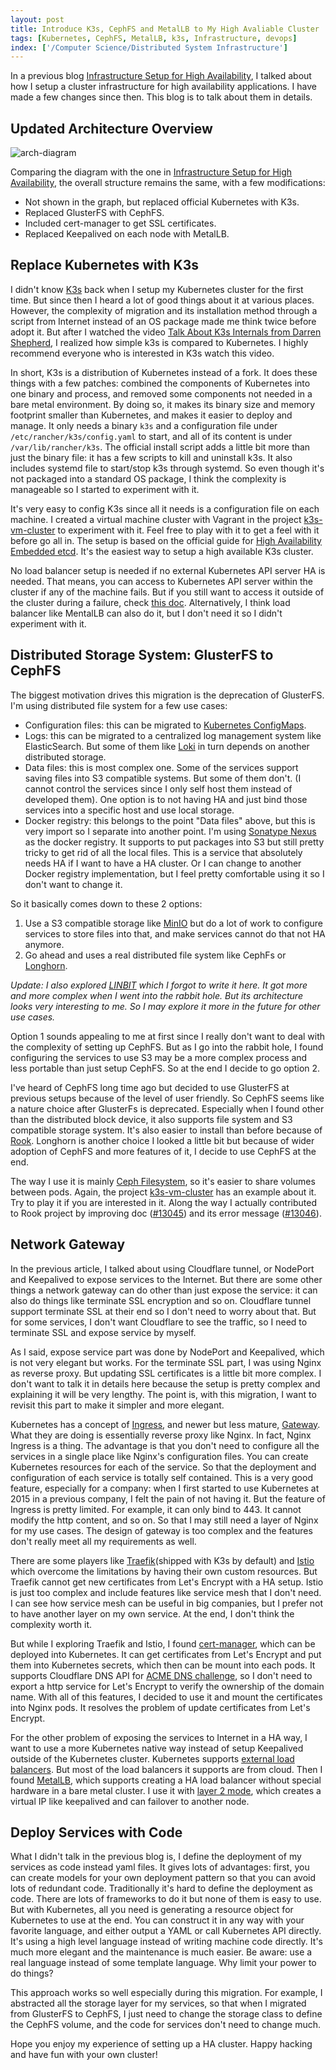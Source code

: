 ```yaml
---
layout: post
title: Introduce K3s, CephFS and MetalLB to My High Avaliable Cluster
tags: [Kubernetes, CephFS, MetalLB, k3s, Infrastructure, devops]
index: ['/Computer Science/Distributed System Infrastructure']
---
```


In a previous blog [Infrastructure Setup for High Availability](/2023-03-13-Infrastructure-Setup-for-High-Availability.html), I talked about how I setup a cluster infrastructure for high availability applications. I have made a few changes since then. This blog is to talk about them in details.

## Updated Architecture Overview

![arch-diagram](/static/images/2023-11-28-Introduce-K3s-CephFS-and-MetalLB-to-My-High-Avaliable-Cluster/ha-cluster-infrastructure-k3s.png)

Comparing the diagram with the one in [Infrastructure Setup for High Availability](/2023-03-13-Infrastructure-Setup-for-High-Availability.html), the overall structure remains the same, with a few modifications:

* Not shown in the graph, but replaced official Kubernetes with K3s.
* Replaced GlusterFS with CephFS.
* Included cert-manager to get SSL certificates.
* Replaced Keepalived on each node with MetalLB.

## Replace Kubernetes with K3s

I didn't know [K3s](https://k3s.io/) back when I setup my Kubernetes cluster for the first time. But since then I heard a lot of good things about it at various places. However, the complexity of migration and its installation method through a script from Internet instead of an OS package made me think twice before adopt it. But after I watched the video [Talk About K3s Internals from Darren Shepherd](https://www.youtube.com/watch?v=k58WnbKmjdA), I realized how simple k3s is compared to Kubernetes. I highly recommend everyone who is interested in K3s watch this video.

In short, K3s is a distribution of Kubernetes instead of a fork. It does these things with a few patches: combined the components of Kubernetes into one binary and process, and removed some components not needed in a bare metal environment. By doing so, it makes its binary size and memory footprint smaller than Kubernetes, and makes it easier to deploy and manage. It only needs a binary `k3s` and a configuration file under `/etc/rancher/k3s/config.yaml` to start, and all of its content is under `/var/lib/rancher/k3s`. The official install script adds a little bit more than just the binary file: it has a few scripts to kill and uninstall k3s. It also includes systemd file to start/stop k3s through systemd. So even though it's not packaged into a standard OS package, I think the complexity is manageable so I started to experiment with it.

It's very easy to config K3s since all it needs is a configuration file on each machine. I created a virtual machine cluster with Vagrant in the project [k3s-vm-cluster](https://github.com/wb14123/k3s-vm-cluster) to experiment with it. Feel free to play with it to get a feel with it before go all in. The setup is based on the official guide for [High Availability Embedded etcd](https://docs.k3s.io/datastore/ha-embedded). It's the easiest way to setup a high available K3s cluster.

No load balancer setup is needed if no external Kubernetes API server HA is needed. That means, you can access to Kubernetes API server within the cluster if any of the machine fails. But if you still want to access it outside of the cluster during a failure, check [this doc](https://docs.k3s.io/datastore/cluster-loadbalancer). Alternatively, I think load balancer like MentalLB can also do it, but I don't need it so I didn't experiment with it.

## Distributed Storage System: GlusterFS to CephFS

The biggest motivation drives this migration is the deprecation of GlusterFS. I'm using distributed file system for a few use cases:

* Configuration files: this can be migrated to [Kubernetes ConfigMaps](https://kubernetes.io/docs/concepts/configuration/configmap/).
* Logs: this can be migrated to a centralized log management system like ElasticSearch. But some of them like [Loki](https://grafana.com/oss/loki/) in turn depends on another distributed storage.
* Data files: this is most complex one. Some of the services support saving files into S3 compatible systems. But some of them don't. (I cannot control the services since I only self host them instead of developed them). One option is to not having HA and just bind those services into a specific host and use local storage.
* Docker registry: this belongs to the point "Data files" above, but this is very import so I separate into another point. I'm using [Sonatype Nexus](https://www.sonatype.com/products/sonatype-nexus-repository) as the docker registry. It supports to put packages into S3 but still pretty tricky to get rid of all the local files. This is a service that absolutely needs HA if I want to have a HA cluster. Or I can change to another Docker registry implementation, but I feel pretty comfortable using it so I don't want to change it.

So it basically comes down to these 2 options:

1. Use a S3 compatible storage like [MinIO](https://min.io/) but do a lot of work to configure services to store files into that, and make services cannot do that not HA anymore.
2. Go ahead and uses a real distributed file system like CephFs or [Longhorn](https://longhorn.io/).

*Update: I also explored [LINBIT](https://linbit.com/) which I forgot to write it here. It got more and more complex when I went into the rabbit hole. But its architecture looks very interesting to me. So I may explore it more in the future for other use cases.*

Option 1 sounds appealing to me at first since I really don't want to deal with the complexity of setting up CephFS. But as I go into the rabbit hole, I found configuring the services to use S3 may be a more complex process and less portable than just setup CephFS. So at the end I decide to go option 2.

I've heard of CephFS long time ago but decided to use GlusterFS at previous setups because of the level of user friendly. So CephFS seems like a nature choice after GlusterFs is deprecated. Especially when I found other than the distributed block device, it also supports file system and S3 compatible storage system. It's also easier to install than before because of [Rook](https://rook.io/). Longhorn is another choice I looked a little bit but because of wider adoption of CephFS and more features of it, I decide to use CephFS at the end.

The way I use it is mainly [Ceph Filesystem](https://rook.io/docs/rook/v1.11/Storage-Configuration/Shared-Filesystem-CephFS/filesystem-storage/), so it's easier to share volumes between pods. Again, the project [k3s-vm-cluster](https://github.com/wb14123/k3s-vm-cluster) has an example about it. Try to play it if you are interested in it. Along the way I actually contributed to Rook project by improving doc ([#13045](https://github.com/rook/rook/pull/13045)) and its error message ([#13046](https://github.com/rook/rook/pull/13046)).

## Network Gateway

In the previous article, I talked about using Cloudflare tunnel, or NodePort and Keepalived to expose services to the Internet. But there are some other things a network gateway can do other than just expose the service: it can also do things like terminate SSL encryption and so on. Cloudflare tunnel support terminate SSL at their end so I don't need to worry about that. But for some services, I don't want Cloudflare to see the traffic, so I need to terminate SSL and expose service by myself.

As I said, expose service part was done by NodePort and Keepalived, which is not very elegant but works. For the terminate SSL part, I was using Nginx as reverse proxy. But updating SSL certificates is a little bit more complex. I don't want to talk it in details here because the setup is pretty complex and explaining it will be very lengthy. The point is, with this migration, I want to revisit this part to make it simpler and more elegant.

Kubernetes has a concept of [Ingress](https://kubernetes.io/docs/concepts/services-networking/ingress/), and newer but less mature, [Gateway](https://gateway-api.sigs.k8s.io/). What they are doing is essentially reverse proxy like Nginx. In fact, Nginx Ingress is a thing. The advantage is that you don't need to configure all the services in a single place like Nginx's configuration files. You can create Kubernetes resources for each of the service. So that the deployment and configuration of each service is totally self contained. This is a very good feature, especially for a company: when I first started to use Kubernetes at 2015 in a previous company, I felt the pain of not having it. But the feature of Ingress is pretty limited. For example, it can only bind to 443. It cannot modify the http content, and so on. So that I may still need a layer of Nginx for my use cases. The design of gateway is too complex and the features don't really meet all my requirements as well.

There are some players like [Traefik](https://traefik.io/)(shipped with K3s by default) and [Istio](https://istio.io/) which overcome the limitations by having their own custom resources. But Traefik cannot get new certificates from Let's Encrypt with a HA setup. Istio is just too complex and include features like service mesh that I don't need. I can see how service mesh can be useful in big companies, but I prefer not to have another layer on my own service. At the end, I don't think the complexity worth it.

But while I exploring Traefik and Istio, I found [cert-manager](https://cert-manager.io/), which can be deployed into Kubernetes. It can get certificates from Let's Encrypt and put them into Kubernetes secrets, which then can be mount into each pods. It supports Cloudflare DNS API for [ACME DNS challenge](https://letsencrypt.org/docs/challenge-types/#dns-01-challenge), so I don't need to export a http service for Let's Encrypt to verify the ownership of the domain name. With all of this features, I decided to use it and mount the certificates into Nginx pods. It resolves the problem of update certificates from Let's Encrypt.

For the other problem of exposing the services to Internet in a HA way, I want to use a more Kubernetes native way instead of setup Keepalived outside of the Kubernetes cluster. Kubernetes supports [external load balancers](https://kubernetes.io/docs/tasks/access-application-cluster/create-external-load-balancer/). But most of the load balancers it supports are from cloud. Then I found [MetalLB](https://metallb.org/), which supports creating a HA load balancer without special hardware in a bare metal cluster. I use it with [layer 2 mode](https://metallb.org/concepts/layer2/), which creates a virtual IP like keepalived and can failover to another node.


## Deploy Services with Code

What I didn't talk in the previous blog is, I define the deployment of my services as code instead yaml files. It gives lots of advantages: first, you can create models for your own deployment pattern so that you can avoid lots of redundant code. Traditionally it's hard to define the deployment as code. There are lots of frameworks to do it but none of them is easy to use. But with Kubernetes, all you need is generating a resource object for Kubernetes to use at the end. You can construct it in any way with your favorite language, and either output a YAML or call Kubernetes API directly. It's using a high level language instead of writing machine code directly. It's much more elegant and the maintenance is much easier. Be aware: use a real language instead of some template language. Why limit your power to do things?

This approach works so well especially during this migration. For example, I abstracted all the storage layer for my services, so that when I migrated from GlusterFS to CephFS, I just need to change the storage class to define the CephFS volume, and the code for services don't need to change much.

Hope you enjoy my experience of setting up a HA cluster. Happy hacking and have fun with your own cluster!
